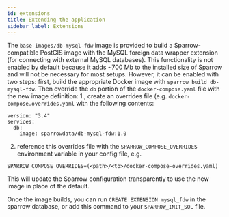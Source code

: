 ```yaml
---
id: extensions
title: Extending the application
sidebar_label: Extensions
---
```


The `base-images/db-mysql-fdw` image is provided to build a
Sparrow-compatible PostGIS image with the MySQL foreign data wrapper extension (for connecting with external MySQL databases).
This functionality is not enabled by default because it adds ~700 Mb
to the installed size of Sparrow and will not be necessary for most
setups. However, it can be enabled with two steps: first, build the
appropriate Docker image with `sparrow build db-mysql-fdw`. Then
override the `db` portion of the `docker-compose.yaml` file with the
new image definition: 1., create an overrides file (e.g. `docker-compose.overrides.yaml` with the following contents:

```
version: "3.4"
services:
  db:
    image: sparrowdata/db-mysql-fdw:1.0
```

2. reference this overrides file with the `SPARROW_COMPOSE_OVERRIDES` environment variable in your config file, e.g.

```
SPARROW_COMPOSE_OVERRIDES=(<path>/<to>/docker-compose-overrides.yaml)
```

This will update the Sparrow configuration transparently to use the
new image in place of the default.

Once the image builds, you can run `CREATE EXTENSION mysql_fdw` in the
sparrow database, or add this command to your `SPARROW_INIT_SQL` file.
